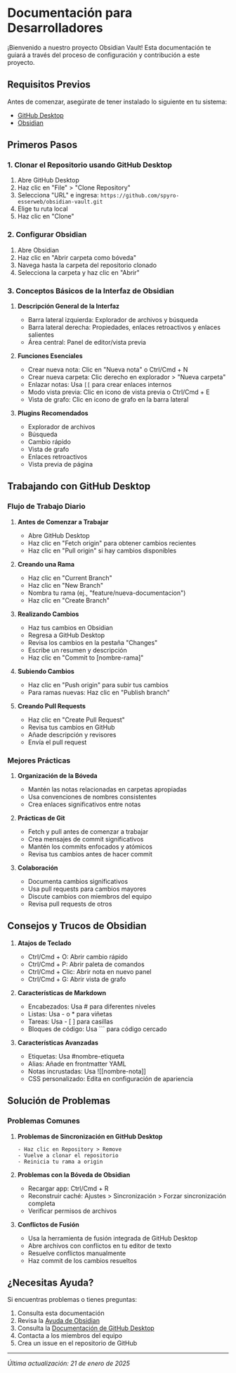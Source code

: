 # Documentación para Desarrolladores

¡Bienvenido a nuestro proyecto Obsidian Vault! Esta documentación te guiará a través del proceso de configuración y contribución a este proyecto.

## Requisitos Previos

Antes de comenzar, asegúrate de tener instalado lo siguiente en tu sistema:
- [GitHub Desktop](https://desktop.github.com/)
- [Obsidian](https://obsidian.md/download)

## Primeros Pasos

### 1. Clonar el Repositorio usando GitHub Desktop

1. Abre GitHub Desktop
2. Haz clic en "File" > "Clone Repository"
3. Selecciona "URL" e ingresa: `https://github.com/spyro-esserweb/obsidian-vault.git`
4. Elige tu ruta local
5. Haz clic en "Clone"

### 2. Configurar Obsidian

1. Abre Obsidian
2. Haz clic en "Abrir carpeta como bóveda"
3. Navega hasta la carpeta del repositorio clonado
4. Selecciona la carpeta y haz clic en "Abrir"

### 3. Conceptos Básicos de la Interfaz de Obsidian

1. **Descripción General de la Interfaz**
   - Barra lateral izquierda: Explorador de archivos y búsqueda
   - Barra lateral derecha: Propiedades, enlaces retroactivos y enlaces salientes
   - Área central: Panel de editor/vista previa

2. **Funciones Esenciales**
   - Crear nueva nota: Clic en "Nueva nota" o Ctrl/Cmd + N
   - Crear nueva carpeta: Clic derecho en explorador > "Nueva carpeta"
   - Enlazar notas: Usa `[[` para crear enlaces internos
   - Modo vista previa: Clic en icono de vista previa o Ctrl/Cmd + E
   - Vista de grafo: Clic en icono de grafo en la barra lateral

3. **Plugins Recomendados**
   - Explorador de archivos
   - Búsqueda
   - Cambio rápido
   - Vista de grafo
   - Enlaces retroactivos
   - Vista previa de página

## Trabajando con GitHub Desktop

### Flujo de Trabajo Diario

1. **Antes de Comenzar a Trabajar**
   - Abre GitHub Desktop
   - Haz clic en "Fetch origin" para obtener cambios recientes
   - Haz clic en "Pull origin" si hay cambios disponibles

2. **Creando una Rama**
   - Haz clic en "Current Branch"
   - Haz clic en "New Branch"
   - Nombra tu rama (ej., "feature/nueva-documentacion")
   - Haz clic en "Create Branch"

3. **Realizando Cambios**
   - Haz tus cambios en Obsidian
   - Regresa a GitHub Desktop
   - Revisa los cambios en la pestaña "Changes"
   - Escribe un resumen y descripción
   - Haz clic en "Commit to [nombre-rama]"

4. **Subiendo Cambios**
   - Haz clic en "Push origin" para subir tus cambios
   - Para ramas nuevas: Haz clic en "Publish branch"

5. **Creando Pull Requests**
   - Haz clic en "Create Pull Request"
   - Revisa tus cambios en GitHub
   - Añade descripción y revisores
   - Envía el pull request

### Mejores Prácticas

1. **Organización de la Bóveda**
   - Mantén las notas relacionadas en carpetas apropiadas
   - Usa convenciones de nombres consistentes
   - Crea enlaces significativos entre notas

2. **Prácticas de Git**
   - Fetch y pull antes de comenzar a trabajar
   - Crea mensajes de commit significativos
   - Mantén los commits enfocados y atómicos
   - Revisa tus cambios antes de hacer commit

3. **Colaboración**
   - Documenta cambios significativos
   - Usa pull requests para cambios mayores
   - Discute cambios con miembros del equipo
   - Revisa pull requests de otros

## Consejos y Trucos de Obsidian

1. **Atajos de Teclado**
   - Ctrl/Cmd + O: Abrir cambio rápido
   - Ctrl/Cmd + P: Abrir paleta de comandos
   - Ctrl/Cmd + Clic: Abrir nota en nuevo panel
   - Ctrl/Cmd + G: Abrir vista de grafo

2. **Características de Markdown**
   - Encabezados: Usa # para diferentes niveles
   - Listas: Usa - o * para viñetas
   - Tareas: Usa - [ ] para casillas
   - Bloques de código: Usa ``` para código cercado

3. **Características Avanzadas**
   - Etiquetas: Usa #nombre-etiqueta
   - Alias: Añade en frontmatter YAML
   - Notas incrustadas: Usa ![[nombre-nota]]
   - CSS personalizado: Edita en configuración de apariencia

## Solución de Problemas

### Problemas Comunes

1. **Problemas de Sincronización en GitHub Desktop**
   ```
   - Haz clic en Repository > Remove
   - Vuelve a clonar el repositorio
   - Reinicia tu rama a origin
   ```

2. **Problemas con la Bóveda de Obsidian**
   - Recargar app: Ctrl/Cmd + R
   - Reconstruir caché: Ajustes > Sincronización > Forzar sincronización completa
   - Verificar permisos de archivos

3. **Conflictos de Fusión**
   - Usa la herramienta de fusión integrada de GitHub Desktop
   - Abre archivos con conflictos en tu editor de texto
   - Resuelve conflictos manualmente
   - Haz commit de los cambios resueltos

## ¿Necesitas Ayuda?

Si encuentras problemas o tienes preguntas:
1. Consulta esta documentación
2. Revisa la [Ayuda de Obsidian](https://help.obsidian.md)
3. Consulta la [Documentación de GitHub Desktop](https://docs.github.com/es/desktop)
4. Contacta a los miembros del equipo
5. Crea un issue en el repositorio de GitHub

---
*Última actualización: 21 de enero de 2025*
